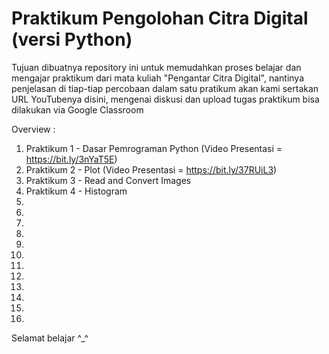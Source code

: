 # Praktikum Pengolohan Citra Digital (versi Python)
 
Tujuan dibuatnya repository ini untuk memudahkan proses belajar dan mengajar praktikum dari mata kuliah "Pengantar Citra Digital", nantinya penjelasan di tiap-tiap percobaan dalam satu pratikum akan kami sertakan URL YouTubenya disini, mengenai diskusi dan upload tugas praktikum bisa dilakukan via Google Classroom

Overview :

1. Praktikum 1 - Dasar Pemrograman Python (Video Presentasi = https://bit.ly/3nYaT5E)
2. Praktikum 2 - Plot (Video Presentasi = https://bit.ly/37RUiL3)
3. Praktikum 3 - Read and Convert Images
4. Praktikum 4 - Histogram
5.
6.
7.
8.
9.
10.
11.
12.
13.
14.
15.
16.

Selamat belajar ^_^
